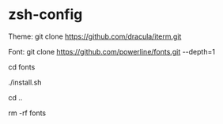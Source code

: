 # zsh-config



Theme:
git clone https://github.com/dracula/iterm.git

Font:
git clone https://github.com/powerline/fonts.git --depth=1

cd fonts

./install.sh

cd ..

rm -rf fonts
